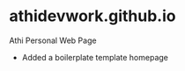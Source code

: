 athidevwork.github.io
=====================

Athi Personal Web Page

* Added a boilerplate template homepage
